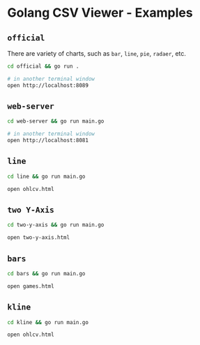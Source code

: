 
# Golang CSV Viewer - Examples

## `official`

There are variety of charts, such as `bar`, `line`, `pie`, `radaer`, etc.

```bash
cd official && go run .

# in another terminal window
open http://localhost:8089
```

## `web-server`

```bash
cd web-server && go run main.go

# in another terminal window
open http://localhost:8081
```

## `line`

```bash
cd line && go run main.go

open ohlcv.html
```

## `two Y-Axis`

```bash
cd two-y-axis && go run main.go

open two-y-axis.html
```

## `bars`

```bash
cd bars && go run main.go

open games.html
```

## `kline`

```bash
cd kline && go run main.go

open ohlcv.html
```
